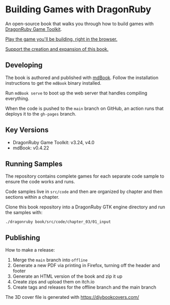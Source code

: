 # Building Games with DragonRuby

An open-source book that walks you through how to build games with [DragonRuby Game Toolkit](https://dragonruby.org/toolkit/game).

[Play the game you'll be building, right in the browser.](https://dragonridersunite.itch.io/dragonruby-book)

[Support the creation and expansion of this book.](https://buymeacoffee.com/brettchalupa)

## Developing

The book is authored and published with [mdBook](https://rust-lang.github.io/mdBook/guide/installation.html). Follow the installation instructions to get the `mdBook` binary installed.

Run `mdBook serve` to boot up the web server that handles compiling everything.

When the code is pushed to the `main` branch on GitHub, an action runs that deploys it to the `gh-pages` branch.

## Key Versions

- DragonRuby Game Toolkit: v3.24, v4.0
- mdBook: v0.4.22

## Running Samples

The repository contains complete games for each separate code sample to ensure the code works and runs.

Code samples live in `src/code` and then are organized by chapter and then sections within a chapter.

Clone this book repository into a DragonRuby GTK engine directory and run the samples with:

``` console
./dragonruby book/src/code/chapter_03/01_input
```

## Publishing

How to make a release:

1. Merge the `main` branch into `offline`
2. Generate a new PDF via printing in Firefox, turning off the header and footer
3. Generate an HTML version of the book and zip it up
4. Create zips and upload them on itch.io
5. Create tags and releases for the offline branch and the main branch

The 3D cover file is generated with https://diybookcovers.com/
